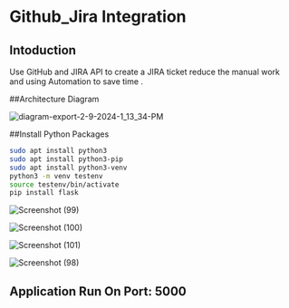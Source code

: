 # Github_Jira Integration

## Intoduction
Use GitHub and JIRA API to create a JIRA ticket reduce the manual work and using Automation to save time .

##Architecture Diagram

![diagram-export-2-9-2024-1_13_34-PM](https://github.com/Vaibhavpatil4744/Github_Jira/assets/114900029/811fb2d1-8774-4b47-84ad-98aca190be8d)

##Install  Python Packages

```bash
sudo apt install python3
sudo apt install python3-pip
sudo apt install python3-venv
python3 -m venv testenv
source testenv/bin/activate
pip install flask
```
![Screenshot (99)](https://github.com/Vaibhavpatil4744/Github_Jira/assets/114900029/17968dcf-395d-4ab1-a188-58bdb8dbbefa)

![Screenshot (100)](https://github.com/Vaibhavpatil4744/Github_Jira/assets/114900029/d49d7245-5720-4dec-8b16-f4dd463281de)

![Screenshot (101)](https://github.com/Vaibhavpatil4744/Github_Jira/assets/114900029/f5f1237c-cfa8-4c0f-a4ea-2f8edae50586)

![Screenshot (98)](https://github.com/Vaibhavpatil4744/Github_Jira/assets/114900029/7630e6b1-0e4b-4a16-ba08-6d79437d0274)





## Application Run On Port: 5000

